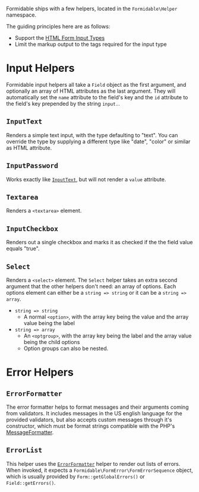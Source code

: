 Formidable ships with a few helpers, located in the `Formidable\Helper` namespace.

The guiding principles here are as follows:

- Support the [HTML Form Input Types](http://www.w3schools.com/html/html_form_input_types.asp)
- Limit the markup output to the tags required for the input type

# Input Helpers

Formidable input helpers all take a `Field` object as the first argument, and optionally an array of HTML attributes as
the last argument. They will automatically set the `name` attribute to the field's key and the `id` attribute to the
field's key prepended by the string `input.`.

## `InputText`

Renders a simple text input, with the type defaulting to "text". You can override the type by supplying a different type
like "date", "color" or similar as HTML attribute.

## `InputPassword`

Works exactly like [`InputText`](#inputtext), but will not render a `value` attribute.

## `Textarea`

Renders a `<textarea>` element.

## `InputCheckbox`

Renders out a single checkbox and marks it as checked if the the field value equals "true".

## `Select`

Renders a `<select>` element. The `Select` helper takes an extra second argument that the other helpers don't need: an
array of options. Each options element can either be a `string => string` or it can be a `string => array`.

- `string => string`
    - A normal `<option>`, with the array key being the value and the array value being the label
- `string => array`
    - An `<optgroup>`, with the array key being the label and the array value being the child options
    - Option groups can also be nested.

# Error Helpers

## `ErrorFormatter`

The error formatter helps to format messages and their arguments coming from validators. It includes messages in the US
english language for the provided validators, but also accepts custom messages through it's constructor, which must be
format strings compatible with the PHP's [MessageFormatter](http://php.net/manual/en/class.messageformatter.php).

## `ErrorList`

This helper uses the [`ErrorFormatter`](#errorformatter) helper to render out lists of errors. When invoked, it expects
a `Formidable\FormError\FormErrorSequence` object, which is usually provided by `Form::getGlobalErrors()` or
`Field::getErrors()`.
